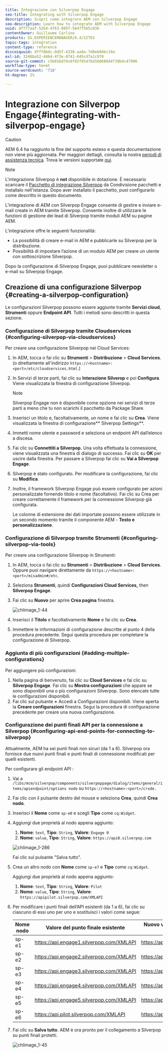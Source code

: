```yaml
---
title: Integrazione con Silverpop Engage
seo-title: Integrating with Silverpop Engage
description: Scopri come integrare AEM con Silverpop Engage
seo-description: Learn how to integrate AEM with Silverpop Engage
uuid: dfff7aaf-5264-4763-995f-5647f565c03b
contentOwner: Guillaume Carlino
products: SG_EXPERIENCEMANAGER/6.4/SITES
topic-tags: integration
content-type: reference
discoiquuid: dfff6bdc-0d5f-4338-aa8a-7d0eb04bc19a
exl-id: 3148ba52-4464-4f3e-8741-645cd7a1c970
source-git-commit: c5b816d74c6f02f85476d16868844f39b4c47996
workflow-type: tm+mt
source-wordcount: '718'
ht-degree: 2%

---
```


# Integrazione con Silverpop Engage{#integrating-with-silverpop-engage}

>[!CAUTION]
>
>AEM 6.4 ha raggiunto la fine del supporto esteso e questa documentazione non viene più aggiornata. Per maggiori dettagli, consulta la nostra [periodi di assistenza tecnica](https://helpx.adobe.com/it/support/programs/eol-matrix.html). Trova le versioni supportate [qui](https://experienceleague.adobe.com/docs/).

>[!NOTE]
>
>L&#39;integrazione Silverpop è **not** disponibile in dotazione. È necessario scaricare il [Pacchetto di integrazione Silverpop](https://www.adobeaemcloud.com/content/marketplace/marketplaceProxy.html?packagePath=/content/companies/public/adobe/packages/aem620/product/cq-mcm-integrations-silverpop-content) da Condivisione pacchetti e installalo nell&#39;istanza. Dopo aver installato il pacchetto, puoi configurarlo come descritto in questo documento.

L’integrazione di AEM con Silverpop Engage consente di gestire e inviare e-mail create in AEM tramite Silverpop. Consente inoltre di utilizzare le funzioni di gestione dei lead di Silverpop tramite moduli AEM su pagine AEM.

L’integrazione offre le seguenti funzionalità:

* La possibilità di creare e-mail in AEM e pubblicarle su Silverpop per la distribuzione.
* Possibilità di impostare l’azione di un modulo AEM per creare un utente con sottoscrizione Silverpop.

Dopo la configurazione di Silverpop Engage, puoi pubblicare newsletter o e-mail su Silverpop Engage.

## Creazione di una configurazione Silverpop {#creating-a-silverpop-configuration}

Le configurazioni Silverpop possono essere aggiunte tramite **Servizi cloud**, **Strumenti** oppure **Endpoint API**. Tutti i metodi sono descritti in questa sezione.

### Configurazione di Silverpop tramite Cloudservices {#configuring-silverpop-via-cloudservices}

Per creare una configurazione Silverpop nei Cloud Services:

1. In AEM, tocca o fai clic su **Strumenti** > **Distribuzione** > **Cloud Services**. (o direttamente all&#39;indirizzo `https://<hostname>:<port>/etc/cloudservices.html`.)
1. In Servizi di terze parti, fai clic su **Interazione Silverop** e poi **Configura**. Viene visualizzata la finestra di configurazione Silverpop.

   >[!NOTE]
   >
   >Silverpop Engage non è disponibile come opzione nei servizi di terze parti a meno che tu non scarichi il pacchetto da Package Share.

1. Inserisci un titolo e, facoltativamente, un nome e fai clic su **Crea**. Viene visualizzata la finestra di configurazione** Silverpop Settings**.
1. Immetti nome utente e password e seleziona un endpoint API dall’elenco a discesa.
1. Fai clic su **Connettiti a Silverpop.** Una volta effettuata la connessione, viene visualizzata una finestra di dialogo di successo. Fai clic su **OK** per uscire dalla finestra. Per passare a Silverpop fai clic su **Vai a Silverpop Engage**.
1. Silverpop è stato configurato. Per modificare la configurazione, fai clic su **Modifica**.
1. Inoltre, il framework Silverpop Engage può essere configurato per azioni personalizzate fornendo titolo e nome (facoltativo). Fai clic su Crea per creare correttamente il framework per la connessione Silverpop già configurata.

   Le colonne di estensione dei dati importate possono essere utilizzate in un secondo momento tramite il componente AEM - **Testo e personalizzazione**.

### Configurazione di Silverpop tramite Strumenti {#configuring-silverpop-via-tools}

Per creare una configurazione Silverpop in Strumenti:

1. In AEM, tocca o fai clic su **Strumenti** > **Distribuzione** > **Cloud Services**. Oppure puoi navigare direttamente da `https://<hostname>:<port>/misadmin#/etc`.
1. Seleziona **Strumenti**, quindi **Configurazioni Cloud Services,** then **Silverpop Engage**.
1. Fai clic su **Nuovo** per aprire **Crea pagina** finestra.

   ![chlimage_1-44](assets/chlimage_1-44.jpeg)

1. Inserisci il **Titolo** e facoltativamente **Nome** e fai clic su **Crea**.
1. Immettere le informazioni di configurazione descritte al punto 4 della procedura precedente. Segui questa procedura per completare la configurazione di Silverpop.

### Aggiunta di più configurazioni {#adding-multiple-configurations}

Per aggiungere più configurazioni:

1. Nella pagina di benvenuto, fai clic su **Cloud Services** e fai clic su **Silverpop Engage**. Fai clic su **Mostra configurazioni** che appare se sono disponibili una o più configurazioni Silverpop. Sono elencate tutte le configurazioni disponibili.
1. Fai clic sul pulsante **+** Accedi a Configurazioni disponibili. Viene aperta la **Creare configurazioni** finestra. Segui la procedura di configurazione precedente per creare una nuova configurazione.

### Configurazione dei punti finali API per la connessione a Silverpop {#configuring-api-end-points-for-connecting-to-silverpop}

Attualmente, AEM ha sei punti finali non sicuri (da 1 a 6). Silverpop ora fornisce due nuovi punti finali e punti finali di connessione modificati per quelli esistenti.

Per configurare gli endpoint API :

1. Vai a `/libs/mcm/silverpop/components/silverpoppage/dialog/items/general/items/apiendpoint/options node` su `https://<hostname>:<port>/crxde.`
1. Fai clic con il pulsante destro del mouse e seleziona **Crea**, quindi **Crea nodo**.
1. Inserisci il **Nome** come `sp-e0` e scegli **Tipo** come `cq:Widget`.
1. Aggiungi due proprietà al nodo appena aggiunto:

   1. **Nome**: `text`, **Tipo**: `String`, **Valore**: `Engage 0`
   1. **Nome**: `value`, **Tipo**: `String`, **Valore**: `https://api0.silverpop.com`

   ![chlimage_1-286](assets/chlimage_1-286.png)

   Fai clic sul pulsante &quot;Salva tutto&quot;.

1. Crea un altro nodo con **Nome** come `sp-e7` e **Tipo** come `cq:Widget`.

   Aggiungi due proprietà al nodo appena aggiunto:

   1. **Nome**: `text`, **Tipo**: `String`, **Valore**: `Pilot`
   1. **Nome**: `value`, **Tipo**: `String`, **Valore**: `https://apipilot.silverpop.com/XMLAPI`

1. Per modificare i punti finali dell’API esistenti (da 1 a 6), fai clic su ciascuno di essi uno per uno e sostituisci i valori come segue:

   | **Nome nodo** | **Valore del punto finale esistente** | **Nuovo valore del punto finale** |
   |---|---|---|
   | sp-e1 | https://api.engage1.silverpop.com/XMLAPI | https://api1.silverpop.com |
   | sp-e2 | https://api.engage2.silverpop.com/XMLAPI | https://api2.silverpop.com |
   | sp-e3 | https://api.engage3.silverpop.com/XMLAPI | https://api3.silverpop.com |
   | sp-e4 | https://api.engage4.silverpop.com/XMLAPI | https://api4.silverpop.com |
   | sp-e5 | https://api.engage5.silverpop.com/XMLAPI | https://api5.silverpop.com |
   | sp-e6 | https://api.pilot.silverpop.com/XMLAPI | https://api6.silverpop.com |

1. Fai clic su **Salva tutto**. AEM è ora pronto per il collegamento a Silverpop su punti finali protetti.

   ![chlimage_1-45](assets/chlimage_1-45.jpeg)
